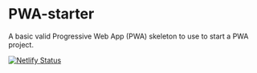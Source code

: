 # PWA-starter
A basic valid Progressive Web App (PWA) skeleton to use to start a PWA project.

[![Netlify Status](https://api.netlify.com/api/v1/badges/91ef52f1-cb8e-48cd-8aee-74611b0a4f5c/deploy-status)](https://app.netlify.com/sites/jplosier-pwa-starter/deploys)
